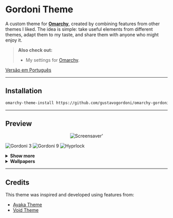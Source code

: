 # Gordoni Theme

A custom theme for **[Omarchy](https://omarchy.org)**, created by combining features from other themes I liked.
The idea is simple: take useful elements from different themes, adapt them to my taste, and share them with anyone who might enjoy it.

> **Also check out:**
> * My settings for [Omarchy](https://github.com/gustavogordoni/dotfiles/).

[Versão em Português](README.md)

---

## Installation

```bash
omarchy-theme-install https://github.com/gustavogordoni/omarchy-gordoni-theme
````

---

## Preview

<div align="center">

![Screensaver](./screenshots/screensaver.gif)'

</div>

![Gordoni 3](./screenshots/3.png)
![Gordoni 9](./screenshots/9.png)
![Hyprlock](./screenshots/hyprlock.png)

<details>
<summary><strong>Show more</strong></summary>

<br>

![Gordoni 4](./screenshots/4.png)
![Gordoni 5](./screenshots/5.png)
![Gordoni 8](./screenshots/8.png)
![Gordoni 10](./screenshots/10.png)
![Gordoni 11](./screenshots/11.png)
![Gordoni 12](./screenshots/12.png)

</details>

<details>
<summary><strong>Wallpapers</strong></summary>

<br>

![Backgrounds 1](./backgrounds//0-matte-black.jpg)
![Backgrounds 2](./backgrounds//omarchy-wp1.webp)
![Backgrounds 3](./backgrounds//omarchy-wp2.webp)
![Backgrounds 4](./backgrounds//omarchy-wp3.png)
![Backgrounds 5](./backgrounds//omarchy-wp4.webp)

</details>

---

## Credits

This theme was inspired and developed using features from:

* [Ayaka Theme](https://github.com/abhijeet-swami/omarchy-ayaka-theme)
* [Void Theme](https://github.com/vyrx-dev/omarchy-void-theme.git)
